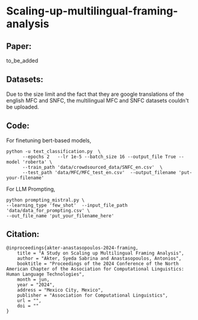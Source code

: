 # Scaling-up-multilingual-framing-analysis

## Paper:
to_be_added

## Datasets: 
Due to the size limit and the fact that they are google translations of the english MFC and SNFC, the multilingual MFC and SNFC datasets couldn't be uploaded.


## Code:
For finetuning bert-based models,

```
python -u text_classification.py  \
      --epochs 2   --lr 1e-5 --batch_size 16 --output_file True --model 'roberta' \
      --train_path 'data/crowdsourced_data/SNFC_en.csv'  \
      --test_path 'data/MFC/MFC_test_en.csv'  --output_filename 'put-your-filename'
```

For LLM Prompting,

```
python prompting_mistral.py \
--learning_type 'few_shot'  --input_file_path 'data/data_for_prompting.csv' \
--out_file_name 'put_your_filename_here'

```

## Citation:

```
@inproceedings{akter-anastasopoulos-2024-framing,
    title = "A Study on Scaling up Multilingual Framing Analysis",
    author = "Akter, Syeda Sabrina and Anastasopoulos, Antonios",
    booktitle = "Proceedings of the 2024 Conference of the North American Chapter of the Association for Computational Linguistics: Human Language Technologies",
    month = jun,
    year = "2024",
    address = "Mexico City, Mexico",
    publisher = "Association for Computational Linguistics",
    url = "",
    doi = ""
}

```
